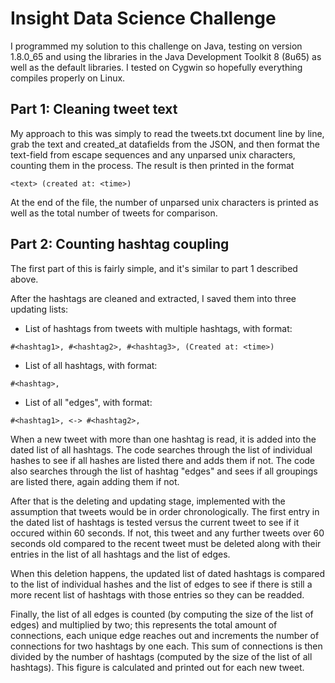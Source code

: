 # Insight Data Science Challenge
I programmed my solution to this challenge on Java, testing on version 1.8.0_65 and using the libraries in the Java Development Toolkit 8 (8u65) as well as the default libraries. I tested on Cygwin so hopefully everything compiles properly on Linux.

## Part 1: Cleaning tweet text
My approach to this was simply to read the tweets.txt document line by line, grab the text and created_at datafields from the JSON, and then format the text-field from escape sequences and any unparsed unix characters, counting them in the process. The result is then printed in the format 
```
<text> (created at: <time>)
```

At the end of the file, the number of unparsed unix characters is printed as well as the total number of tweets for comparison.

## Part 2: Counting hashtag coupling
The first part of this is fairly simple, and it's similar to part 1 described above.

After the hashtags are cleaned and extracted, I saved them into three updating lists:

- List of hashtags from tweets with multiple hashtags, with format: 
```
#<hashtag1>, #<hashtag2>, #<hashtag3>, (Created at: <time>)
```
- List of all hashtags, with format: 
```
#<hashtag>,
```
- List of all "edges", with format:
```
#<hashtag1>, <-> #<hashtag2>,
```
  
When a new tweet with more than one hashtag is read, it is added into the dated list of all hashtags. The code searches through the list of individual hashes to see if all hashes are listed there and adds them if not. The code also searches through the list of hashtag "edges" and sees if all groupings are listed there, again adding them if not.

After that is the deleting and updating stage, implemented with the assumption that tweets would be in order chronologically. The first entry in the dated list of hashtags is tested versus the current tweet to see if it occured within 60 seconds. If not, this tweet and any further tweets over 60 seconds old compared to the recent tweet must be deleted along with their entries in the list of all hashtags and the list of edges. 

When this deletion happens, the updated list of dated hashtags is compared to the list of individual hashes and the list of edges to see if there is still a more recent list of hashtags with those entries so they can be readded.

Finally, the list of all edges is counted (by computing the size of the list of edges) and multiplied by two; this represents the total amount of connections, each unique edge reaches out and increments the number of connections for two hashtags by one each. This sum of connections is then divided by the number of hashtags (computed by the size of the list of all hashtags). This figure is calculated and printed out for each new tweet.
